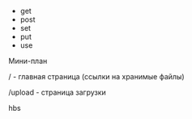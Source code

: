 
 * get
 * post
 * set
 * put
 * use
 
Мини-план 

 / - главная страница (ссылки на хранимые файлы)

 /upload - страница загрузки

 hbs 
